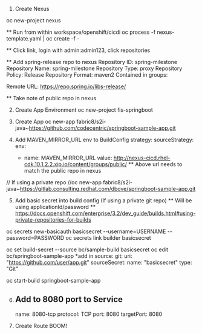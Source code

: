 1. Create Nexus

oc new-project nexus

** Run from within workspace/openshift/cicdi
oc process -f nexus-template.yaml | oc create -f -

** Click link, login with admin:admin123, click repositories

** Add spring-release repo to nexus
Repository ID: spring-milestone
Repository Name: spring-milestone
Repository Type: proxy
Repository Policy: Release
Repository Format: maven2
Contained in groups: 

Remote URL: https://repo.spring.io/libs-release/

** Take note of public repo in nexus

2. Create App Environment
oc new-project fis-springboot

3. Create App
oc new-app fabric8/s2i-java~https://github.com/codecentric/springboot-sample-app.git

4. Add MAVEN_MIRROR_URL env to BuildConfig
strategy:
    sourceStrategy:
      env:
      - name: MAVEN_MIRROR_URL
        value: http://nexus-cicd.rhel-cdk.10.1.2.2.xip.io/content/groups/public/
** Above url needs to match the public repo in nexus

// If using a private repo
//oc new-app fabric8/s2i-java~https://gitlab.consulting.redhat.com/dbove/springboot-sample-app.git

5. Add basic secret into build config (If using a private git repo)
** Will be using applicationId/password 
** https://docs.openshift.com/enterprise/3.2/dev_guide/builds.html#using-private-repositories-for-builds

oc secrets new-basicauth basicsecret --username=USERNAME --password=PASSWORD
oc secrets link builder basicsecret

oc set build-secret --source bc/sample-build basicsecret
oc edit bc/springboot-sample-app
*add in 
source:
    git:
      uri: "https://github.com/user/app.git"
    sourceSecret:
      name: "basicsecret"
    type: "Git"

oc start-build springboot-sample-app

6. Add to 8080 port to Service
    -
      name: 8080-tcp
      protocol: TCP
      port: 8080
      targetPort: 8080

7. Create Route
BOOM!